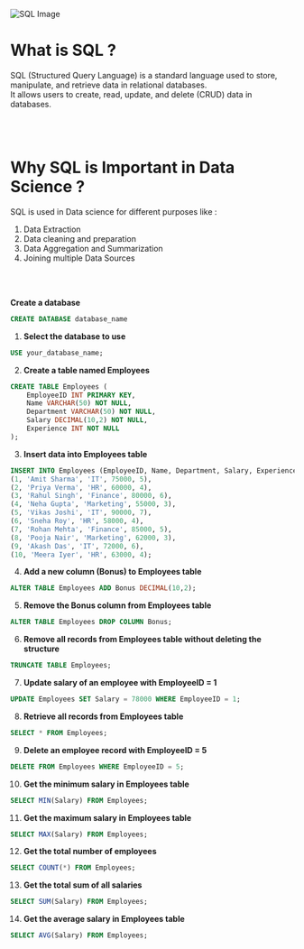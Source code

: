 
![SQL Image](https://media.istockphoto.com/id/1673063844/vector/sql-dtabase-flat-design.jpg?s=612x612&w=0&k=20&c=t-YSg_Wl7z8nJwhqZ2e74p_8tY98XWrJlOG9Vmdb_HY=)



# What is SQL ?

SQL (Structured Query Language) is a standard language used to store, manipulate, and retrieve data in relational databases.<br>
It allows users to create, read, update, and delete (CRUD) data in databases.<br>

<br>
<br>

# Why SQL is Important in Data Science ?

SQL is used in Data science for different purposes like :
1. Data Extraction<br>
2. Data cleaning and preparation<br>
3. Data Aggregation and Summarization<br>
4. Joining multiple Data Sources<br>


<br>
<br>


**Create a database**
```sql
CREATE DATABASE database_name
```


1. **Select the database to use**

```sql
USE your_database_name;
```

2. **Create a table named Employees**

```sql
CREATE TABLE Employees (
    EmployeeID INT PRIMARY KEY,
    Name VARCHAR(50) NOT NULL,
    Department VARCHAR(50) NOT NULL,
    Salary DECIMAL(10,2) NOT NULL,
    Experience INT NOT NULL
);
```

3. **Insert data into Employees table**

```sql
INSERT INTO Employees (EmployeeID, Name, Department, Salary, Experience) VALUES
(1, 'Amit Sharma', 'IT', 75000, 5),
(2, 'Priya Verma', 'HR', 60000, 4),
(3, 'Rahul Singh', 'Finance', 80000, 6),
(4, 'Neha Gupta', 'Marketing', 55000, 3),
(5, 'Vikas Joshi', 'IT', 90000, 7),
(6, 'Sneha Roy', 'HR', 58000, 4),
(7, 'Rohan Mehta', 'Finance', 85000, 5),
(8, 'Pooja Nair', 'Marketing', 62000, 3),
(9, 'Akash Das', 'IT', 72000, 6),
(10, 'Meera Iyer', 'HR', 63000, 4);
```

4. **Add a new column (Bonus) to Employees table**

```sql
ALTER TABLE Employees ADD Bonus DECIMAL(10,2);
```

5. **Remove the Bonus column from Employees table**

```sql
ALTER TABLE Employees DROP COLUMN Bonus;
```

6. **Remove all records from Employees table without deleting the structure**

```sql
TRUNCATE TABLE Employees;
```

7. **Update salary of an employee with EmployeeID = 1**

```sql
UPDATE Employees SET Salary = 78000 WHERE EmployeeID = 1;
```

8. **Retrieve all records from Employees table**

```sql
SELECT * FROM Employees;
```

9. **Delete an employee record with EmployeeID = 5**

```sql
DELETE FROM Employees WHERE EmployeeID = 5;
```

10. **Get the minimum salary in Employees table**

```sql
SELECT MIN(Salary) FROM Employees;
```

11. **Get the maximum salary in Employees table**

```sql
SELECT MAX(Salary) FROM Employees;
```

12. **Get the total number of employees**

```sql
SELECT COUNT(*) FROM Employees;
```

13. **Get the total sum of all salaries**

```sql
SELECT SUM(Salary) FROM Employees;
```

14. **Get the average salary in Employees table**

```sql
SELECT AVG(Salary) FROM Employees;
```
